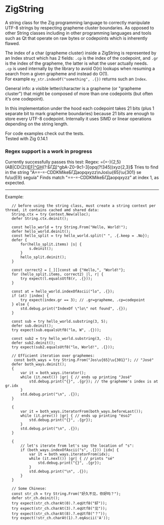# ZigString
A string class for the Zig programming language to correctly manipulate UTF-8 strings
by respecting grapheme cluster boundaries. As opposed to other String classes including
in other programming languages and tools such as Qt that operate on raw bytes or codepoints which is inherently flawed.
<p/>
The index of a char (grapheme cluster) inside a ZigString is represented by an Index struct which has 2 fields:
<code>.cp</code> is the index of the codepoint, and <code>.gr</code> is the index of the grapheme,
the latter is what the user actually needs.<br/>
<code>.cp</code> is used internally by the library
to avoid O(n) lookups when resuming a search from a given grapheme and instead do O(1).
<br/>
For example <code>my_str.indexOf("something", .{})</code> returns such an <code>Index</code>.

<p/>
General info: a visible letter/character is a grapheme (or "grapheme cluster") that might
 be composed of more than one codepoints (but often it's one codepoint).
 <p/>
In this implementation under the hood each codepoint takes 21 bits (plus 1 separate bit to
 mark grapheme boundaries) because 21 bits are enough to store every UTF-8 codepoint.
Internally it uses SIMD or linear operations depending on the string length.

<p/>
For code examples check out the tests.
<br/>
Tested with Zig 0.14.1


### Regex support is a work in progress
Currently successfully passes this test:
Regex: =(=-){2,5}(AB|CD{2})[EF|^GH](?<ClientName>\w+)(?:БГД[^gbA-Z0-9c1-3]opq(?!345))xyz{2,3}$
Tries to find in the string "A==-=-CDDKMikeБГДaopqxyzz\nJos\u{65}\u{301} se fu\u{E9} seguía"
Finds match "==-=-CDDKMikeБГДaopqxyzz" at index 1, as expected.


---

Example:<br/>
 
 ```zig
    // before using the string class, must create a string context per thread, it contains cached amd shared data:
    String.ctx = try Context.New(alloc);
    defer String.ctx.deinit();

    const hello_world = try String.From("Hello, World!");
    defer hello_world.deinit();
    const hello_split = try hello_world.split(" ", .{.keep = .No});
    defer {
        for(hello_split.items) |s| {
            s.deinit();
        }
        hello_split.deinit();
    }

    const correct2 = [_][]const u8 {"Hello,", "World!"};
    for (hello_split.items, correct2) |l, r| {
        try expect(l.equalsUtf8(r, .{}));
    }

    const at = hello_world.indexOfAscii("lo", .{});
    if (at) |index| {
        try expect(index.gr == 3); // .gr=grapheme, .cp=codepoint
    } else {
        std.debug.print("IndexOf \"lo\" not found", .{});
    }

    const sub = try hello_world.substring(3, 5);
    defer sub.deinit();
    try expect(sub.equalsUtf8("lo, W", .{}));

    const sub2 = try hello_world.substring(3, -1);
    defer sub2.deinit();
    try expect(sub2.equalsUtf8("lo, World!", .{}));
    
    // Efficient iteration over graphemes:
     const both_ways = try String.From("Jos\u{65}\u{301}"); // "José"
    defer both_ways.deinit();
    {
        var it = both_ways.iterator();
        while (it.next()) |gr| { // ends up printing "José"
            std.debug.print("{}", .{gr}); // the grapheme's index is at gr.idx
        }
        std.debug.print("\n", .{});
    }
    
    {
        var it = both_ways.iteratorFrom(both_ways.beforeLast());
        while (it.prev()) |gr| { // ends up printing "ésoJ"
            std.debug.print("{}", .{gr});
        }
        std.debug.print("\n", .{});
    }

    {
        // let's iterate from let's say the location of "s":
        if (both_ways.indexOfAscii("s", .{})) |idx| {
            var it = both_ways.iteratorFrom(idx);
            while (it.next()) |gr| { // prints "sé"
                std.debug.print("{}", .{gr});
            }
            std.debug.print("\n", .{});
        }
    }

    // Some Chinese:
    const str_ch = try String.From("好久不见，你好吗？");
    defer str_ch.deinit();
    try expect(str_ch.charAt(0).?.eqUtf8("好"));
    try expect(str_ch.charAt(3).?.eqUtf8("见"));
    try expect(str_ch.charAt(8).?.eqUtf8("？"));
    try expect(!str_ch.charAt(1).?.eqAscii('A'));

```
